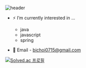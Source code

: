 ![header](https://capsule-render.vercel.app/api?type=waving&height=180&color=gradient&text=Hi%20there%20👋&%20render&fontSize=32&fontColor=ffffff&fontAlignY=36&animation=fadein)
- ⚡ I’m currently interested in ...
  - java
  - javascript
  - spring


- 📧 Email - bichoi0715@gmail.com  

[![Solved.ac 프로필](http://mazassumnida.wtf/api/v2/generate_badge?boj=Kdogs)](https://solved.ac/Kdogs)
